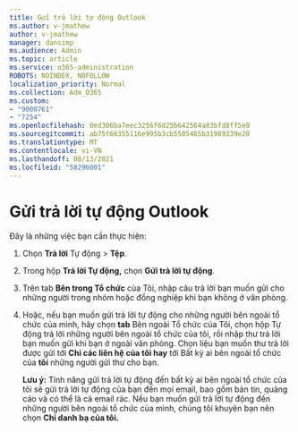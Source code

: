 ```yaml
---
title: Gửi trả lời tự động Outlook
ms.author: v-jmathew
author: v-jmathew
manager: dansimp
ms.audience: Admin
ms.topic: article
ms.service: o365-administration
ROBOTS: NOINDEX, NOFOLLOW
localization_priority: Normal
ms.collection: Adm_O365
ms.custom:
- "9000761"
- "7254"
ms.openlocfilehash: 0ed306ba7eec3256f6d25b642564a83bfd8ff5e9
ms.sourcegitcommit: ab75f66355116e995b3cb5505465b31989339e28
ms.translationtype: MT
ms.contentlocale: vi-VN
ms.lasthandoff: 08/13/2021
ms.locfileid: "58296001"
---
```

# <a name="send-automatic-replies-from-outlook"></a>Gửi trả lời tự động Outlook

Đây là những việc bạn cần thực hiện:

1. Chọn **Trả lời** Tự động  >  **Tệp**.
2. Trong hộp **Trả lời Tự động,** chọn **Gửi trả lời tự động**.
3. Trên tab **Bên trong Tổ chức** của Tôi, nhập câu trả lời bạn muốn gửi cho những người trong nhóm hoặc đồng nghiệp khi bạn không ở văn phòng.
4. Hoặc, nếu bạn muốn gửi trả lời tự động cho những người bên ngoài tổ  chức của mình, hãy chọn **tab** Bên ngoài Tổ chức của Tôi, chọn hộp Tự động trả lời những người bên ngoài tổ chức của tôi, rồi nhập thư trả lời bạn muốn gửi khi bạn ở ngoài văn phòng. Chọn liệu bạn muốn thư trả lời được gửi tới **Chỉ các liên hệ của tôi hay** tới Bất kỳ ai bên ngoài tổ chức của **tôi** những người gửi thư cho bạn.

    **Lưu ý:** Tính  năng gửi trả lời tự động đến bất kỳ ai bên ngoài tổ chức của tôi sẽ gửi trả lời tự động của bạn đến mọi email, bao gồm bản tin, quảng cáo và có thể là cả email rác. Nếu bạn muốn gửi trả lời tự động đến những người bên ngoài tổ chức của mình, chúng tôi khuyên bạn nên chọn **Chỉ danh bạ của tôi.**
